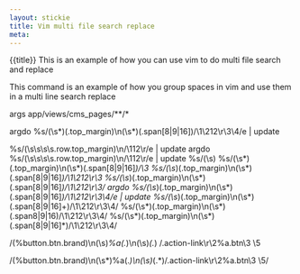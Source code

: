 ```yaml
---
layout: stickie
title: Vim multi file search replace
meta: 
---
```


{{title}}
This is an example of how you can use vim to do multi file search and replace

This command is an example of how you group spaces in vim and use them in a multi line search replace

args app/views/cms_pages/**/*

argdo %s/\(\s*\)\(\.top_margin\)\n\(\s*\)\(\.span[8|9|16]\)/\1\212\r\3\4/e | update

%s/\(\s\s\s\s\.row\.top_margin\)\n/\112\r/e | update
argdo %s/\(\s\s\s\s\.row\.top_margin\)\n/\112\r/e | update
%s/\(\s\)
%s/\(\s*\)\(\.top_margin\)\n\(\s*\)\(\.span[8|9|16]*\)/\3
%s/\(\s*\)\(\.top_margin\)\n\(\s*\)\(\.span[8|9|16]*\)/\1\212\r\3
%s/\(\s*\)\(\.top_margin\)\n\(\s*\)\(\.span[8|9|16]*\)/\1\212\r\3/
argdo %s/\(\s*\)\(\.top_margin\)\n\(\s*\)\(\.span[8|9|16]*\)/\1\212\r\3\4/e | update
%s/\(\s*\)\(\.top_margin\)\n\(\s*\)\(\.span[8|9|16]+\)/\1\212\r\3\4/
%s/\(\s*\)\(\.top_margin\)\n\(\s*\)\(\.span8|9|16\)/\1\212\r\3\4/
%s/\(\s*\)\(\.top_margin\)\n\(\s*\)\(\.span[8|9|16]*\)/\1\212\r\3\4/


/\(%button.btn.brand\)\n\(\s\)*%a\(.*\)\n\(\s\)*\(.*\)
/.action-link\r\2%a.btn\3 \5

/\(%button.btn.brand\)\n\(\s*\)%a\(.*\)\n\(\s\)*\(.*\)/\.action-link\r\2%a.btn\3 \5/
